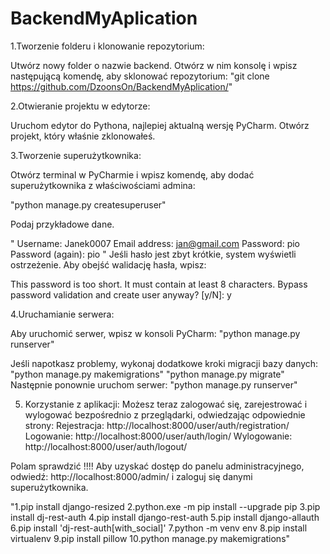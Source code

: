 ﻿# BackendMyAplication
1.Tworzenie folderu i klonowanie repozytorium:

Utwórz nowy folder o nazwie backend.
Otwórz w nim konsolę i wpisz następującą komendę, aby sklonować repozytorium:
"git clone https://github.com/DzoonsOn/BackendMyAplication/"

2.Otwieranie projektu w edytorze:

Uruchom edytor do Pythona, najlepiej aktualną wersję PyCharm.
Otwórz projekt, który właśnie zklonowałeś.

3.Tworzenie superużytkownika:

Otwórz terminal w PyCharmie i wpisz komendę, aby dodać superużytkownika z właściwościami admina:

"python manage.py createsuperuser"

Podaj przykładowe dane.

"
Username: Janek0007
Email address: jan@gmail.com
Password: pio
Password (again): pio
"
Jeśli hasło jest zbyt krótkie, system wyświetli ostrzeżenie. Aby obejść walidację hasła, wpisz:

This password is too short. It must contain at least 8 characters.
Bypass password validation and create user anyway? [y/N]: y

4.Uruchamianie serwera:

Aby uruchomić serwer, wpisz w konsoli PyCharm:
"python manage.py runserver"


Jeśli napotkasz problemy, wykonaj dodatkowe kroki migracji bazy danych:
"python manage.py makemigrations"
"python manage.py migrate"
Następnie ponownie uruchom serwer:
"python manage.py runserver"


5. Korzystanie z aplikacji:
Możesz teraz zalogować się, zarejestrować i wylogować bezpośrednio z przeglądarki, odwiedzając odpowiednie strony:
Rejestracja: http://localhost:8000/user/auth/registration/
Logowanie: http://localhost:8000/user/auth/login/
Wylogowanie: http://localhost:8000/user/auth/logout/

Polam sprawdzić !!!!
Aby uzyskać dostęp do panelu administracyjnego, odwiedź:
http://localhost:8000/admin/ i zaloguj się danymi superużytkownika.








"1.pip install django-resized
2.python.exe -m pip install --upgrade pip
3.pip install dj-rest-auth
4.pip install django-rest-auth
5.pip install django-allauth
6.pip install 'dj-rest-auth[with_social]'
7.python -m venv env
8.pip install virtualenv
9.pip install pillow
10.python manage.py makemigrations"

